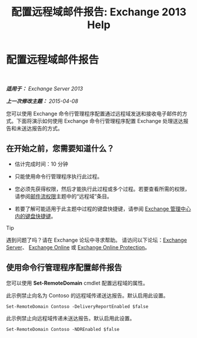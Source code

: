 ﻿---
title: '配置远程域邮件报告: Exchange 2013 Help'
TOCTitle: 配置远程域邮件报告
ms:assetid: 73dc686a-e7a3-44c7-b82f-f52ff9273199
ms:mtpsurl: https://technet.microsoft.com/zh-cn/library/JJ649325(v=EXCHG.150)
ms:contentKeyID: 50490841
ms.date: 01/11/2018
mtps_version: v=EXCHG.150
ms.translationtype: HT
---

# 配置远程域邮件报告

 

_**适用于：** Exchange Server 2013_

_**上一次修改主题：** 2015-04-08_

您可以使用 Exchange 命令行管理程序配置通过远程域发送和接收电子邮件的方式。下面将演示如何使用 Exchange 命令行管理程序配置 Exchange 处理送达报告和未送达报告的方式。

## 在开始之前，您需要知道什么？

  - 估计完成时间：10 分钟

  - 只能使用命令行管理程序执行此过程。

  - 您必须先获得权限，然后才能执行此过程或多个过程。若要查看所需的权限，请参阅[邮件流权限](mail-flow-permissions-exchange-2013-help.md)主题中的“远程域”条目。

  - 若要了解可能适用于此主题中过程的键盘快捷键，请参阅 [Exchange 管理中心内的键盘快捷键](keyboard-shortcuts-in-the-exchange-admin-center-exchange-online-protection-help.md)。

> [!tip]
> 遇到问题了吗？请在 Exchange 论坛中寻求帮助。 请访问以下论坛：<a href="https://go.microsoft.com/fwlink/p/?linkid=60612">Exchange Server</a>、 <a href="https://go.microsoft.com/fwlink/p/?linkid=267542">Exchange Online</a> 或 <a href="https://go.microsoft.com/fwlink/p/?linkid=285351">Exchange Online Protection</a>。


## 使用命令行管理程序配置邮件报告

您可以使用 **Set-RemoteDomain** cmdlet 配置远程域的属性。

此示例禁止向名为 Contoso 的远程域传递送达报告。默认启用此设置。

    Set-RemoteDomain Contoso -DeliveryReportEnabled $false

此示例禁止向远程域传递未送达报告。默认启用此设置。

    Set-RemoteDomain Contoso -NDREnabled $false

